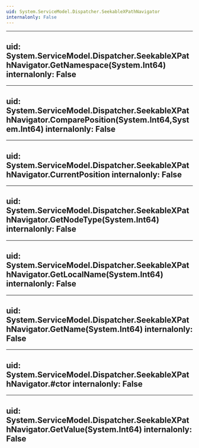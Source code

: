 ```yaml
---
uid: System.ServiceModel.Dispatcher.SeekableXPathNavigator
internalonly: False
---
```


---
uid: System.ServiceModel.Dispatcher.SeekableXPathNavigator.GetNamespace(System.Int64)
internalonly: False
---

---
uid: System.ServiceModel.Dispatcher.SeekableXPathNavigator.ComparePosition(System.Int64,System.Int64)
internalonly: False
---

---
uid: System.ServiceModel.Dispatcher.SeekableXPathNavigator.CurrentPosition
internalonly: False
---

---
uid: System.ServiceModel.Dispatcher.SeekableXPathNavigator.GetNodeType(System.Int64)
internalonly: False
---

---
uid: System.ServiceModel.Dispatcher.SeekableXPathNavigator.GetLocalName(System.Int64)
internalonly: False
---

---
uid: System.ServiceModel.Dispatcher.SeekableXPathNavigator.GetName(System.Int64)
internalonly: False
---

---
uid: System.ServiceModel.Dispatcher.SeekableXPathNavigator.#ctor
internalonly: False
---

---
uid: System.ServiceModel.Dispatcher.SeekableXPathNavigator.GetValue(System.Int64)
internalonly: False
---
